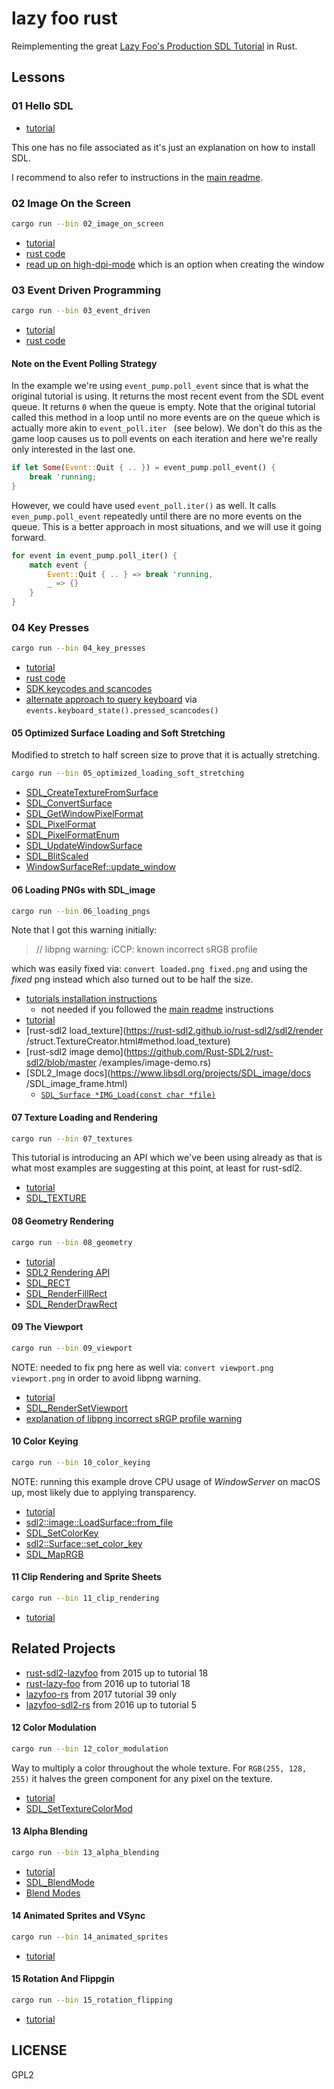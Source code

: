 # lazy foo rust

Reimplementing the great [Lazy Foo's Production SDL
Tutorial](https://lazyfoo.net/tutorials/SDL/) in Rust.

## Lessons

### 01 Hello SDL

- [tutorial](https://lazyfoo.net/tutorials/SDL/01_hello_SDL/index.php)

This one has no file associated as it's just an explanation on how to install SDL.

I recommend to also refer to instructions in the [main readme](../README.md).

### 02 Image On the Screen

```sh
cargo run --bin 02_image_on_screen
```

- [tutorial](https://lazyfoo.net/tutorials/SDL/02_getting_an_image_on_the_screen/index.php)
- [rust code](./src/02_image_on_screen.rs)
- [read up on high-dpi-mode](https://nlguillemot.wordpress.com/2016/12/11/high-dpi-rendering/) which is an option when creating the window

### 03 Event Driven Programming

```sh
cargo run --bin 03_event_driven
```

- [tutorial](http://lazyfoo.net/tutorials/SDL/03_event_driven_programming/index.php)
- [rust code](./src/03_event_driven.rs)

#### Note on the Event Polling Strategy

In the example we're using `event_pump.poll_event` since that is what the
 original tutorial is using. It returns the most recent event from the SDL event
  queue.
 It returns `0` when the queue is empty.
 Note that the original tutorial called this method in a loop until no more
  events are on the queue which is actually more akin to `event_poll.iter
  ` (see below). We don't do this as the game loop causes us to
   poll events on each iteration and here we're really only interested in the
    last one.

```rust
if let Some(Event::Quit { .. }) = event_pump.poll_event() {
    break 'running;
}
```

However, we could have used `event_poll.iter()` as well. It calls
 `even_pump.poll_event` repeatedly until there are no more events on the queue. This is a better
 approach in most situations, and we will use it going forward.

```rust
for event in event_pump.poll_iter() {
    match event {
        Event::Quit { .. } => break 'running,
        _ => {}
    }
}
```

### 04 Key Presses

```sh
cargo run --bin 04_key_presses
```

- [tutorial](http://lazyfoo.net/tutorials/SDL/04_key_presses/index.php)
- [rust code](./src/04_key_presses.rs)
- [SDK keycodes and scancodes](https://wiki.libsdl.org/SDL_Keycode)
- [alternate approach to query
  keyboard](https://github.com/Rust-SDL2/rust-sdl2/blob/master/examples/keyboard-state.rs) via
  `events.keyboard_state().pressed_scancodes()`

#### 05 Optimized Surface Loading and Soft Stretching

Modified to stretch to half screen size to prove that it is actually stretching.

```sh
cargo run --bin 05_optimized_loading_soft_stretching
```

 - [SDL_CreateTextureFromSurface](https://wiki.libsdl.org/SDL_CreateTextureFromSurface)
 - [SDL_ConvertSurface](https://wiki.libsdl.org/SDL_ConvertSurface)
 - [SDL_GetWindowPixelFormat](https://wiki.libsdl.org/SDL_GetWindowPixelFormat)
 - [SDL_PixelFormat](https://wiki.libsdl.org/SDL_PixelFormat)
 - [SDL_PixelFormatEnum](https://wiki.libsdl.org/SDL_PixelFormatEnum)
 - [SDL_UpdateWindowSurface](https://wiki.libsdl.org/SDL_UpdateWindowSurface)
 - [SDL_BlitScaled](https://wiki.libsdl.org/SDL_BlitScaled)
 - [WindowSurfaceRef::update_window](https://rust-sdl2.github.io/rust-sdl2/sdl2/video/struct.WindowSurfaceRef.html#method.update_window)

#### 06 Loading PNGs with SDL_image

```sh
cargo run --bin 06_loading_pngs
```

Note that I got this warning initially:
> // libpng warning: iCCP: known incorrect sRGB profile

which was easily fixed via: `convert loaded.png fixed.png` and using the
 _fixed_ png instead which also turned out to be half the size.

- [tutorials installation
  instructions](http://lazyfoo.net/tutorials/SDL/06_extension_libraries_and_loading_other_image_formats/index.php)
  - not needed if you followed the [main readme](../README.md) instructions
- [tutorial](http://lazyfoo.net/tutorials/SDL/06_extension_libraries_and_loading_other_image_formats/index2.php)
- [rust-sdl2 load_texture](https://rust-sdl2.github.io/rust-sdl2/sdl2/render
/struct.TextureCreator.html#method.load_texture)
- [rust-sdl2 image demo](https://github.com/Rust-SDL2/rust-sdl2/blob/master
/examples/image-demo.rs)
- [SDL2_Image docs](https://www.libsdl.org/projects/SDL_image/docs
/SDL_image_frame.html)
  - [`SDL_Surface *IMG_Load(const char *file)`](https://www.libsdl.org/projects/SDL_image/docs/SDL_image_frame.html)

#### 07 Texture Loading and Rendering

```sh
cargo run --bin 07_textures
```

This tutorial is introducing an API which we've been using already as that is what most
examples are suggesting at this point, at least for rust-sdl2.

- [tutorial](http://lazyfoo.net/tutorials/SDL/07_texture_loading_and_rendering/index.php)
- [SDL_TEXTURE](https://wiki.libsdl.org/SDL_Texture)

#### 08 Geometry Rendering

```sh
cargo run --bin 08_geometry
```

- [tutorial](http://lazyfoo.net/tutorials/SDL/08_geometry_rendering/index.php)
- [SDL2 Rendering API](https://wiki.libsdl.org/CategoryRender)
- [SDL_RECT](https://wiki.libsdl.org/SDL_Rect)
- [SDL_RenderFillRect](https://wiki.libsdl.org/SDL_RenderFillRect)
- [SDL_RenderDrawRect](https://wiki.libsdl.org/SDL_RenderDrawRect)

#### 09 The Viewport

```sh
cargo run --bin 09_viewport
```

NOTE: needed to fix png here as well via: `convert viewport.png viewport.png` in order to avoid
libpng warning.

- [tutorial](http://lazyfoo.net/tutorials/SDL/09_the_viewport/index.php)
- [SDL_RenderSetViewport](https://wiki.libsdl.org/SDL_RenderSetViewport)
- [explanation of libpng incorrect sRGP profile warning](https://stackoverflow.com/a/22747902)

#### 10 Color Keying

```sh
cargo run --bin 10_color_keying
```

NOTE: running this example drove CPU usage of _WindowServer_ on macOS up, most likely due to
applying transparency.

- [tutorial](http://lazyfoo.net/tutorials/SDL/10_color_keying/index.php)
- [sdl2::image::LoadSurface::from_file](http://rust-sdl2.github.io/rust-sdl2/sdl2/image/trait.LoadSurface.html#tymethod.from_file)
- [SDL_SetColorKey](https://wiki.libsdl.org/SDL_SetColorKey)
- [sdl2::Surface::set_color_key](https://docs.rs/sdl2/0.34.2/sdl2/surface/struct.SurfaceRef.html#method.set_color_key)
- [SDL_MapRGB](https://wiki.libsdl.org/SDL_MapRGB)

#### 11 Clip Rendering and Sprite Sheets

```sh
cargo run --bin 11_clip_rendering
```

- [tutorial](http://lazyfoo.net/tutorials/SDL/11_clip_rendering_and_sprite_sheets/index.php)

## Related Projects

- [rust-sdl2-lazyfoo](https://github.com/bombless/rust-sdl2-lazyfoo) from 2015 up to tutorial 18
- [rust-lazy-foo](https://github.com/ysgard/rust-lazy-foo) from 2016 up to tutorial 18
- [lazyfoo-rs](https://github.com/dagit/lazyfoo-rs) from 2017 tutorial 39 only
- [lazyfoo-sdl2-rs](https://github.com/mikeyhc/lazyfoo-sdl2-rs) from 2016 up to tutorial 5

#### 12 Color Modulation

```sh
cargo run --bin 12_color_modulation
```

Way to multiply a color throughout the whole texture.
For `RGB(255, 128, 255)` it halves the green component for any pixel on the texture.

- [tutorial](http://lazyfoo.net/tutorials/SDL/12_color_modulation/index.php)
- [SDL_SetTextureColorMod](https://wiki.libsdl.org/SDL_SetTextureColorMod)

#### 13 Alpha Blending

```sh
cargo run --bin 13_alpha_blending
```

- [tutorial](http://lazyfoo.net/tutorials/SDL/13_alpha_blending/index.php)
- [SDL_BlendMode](https://wiki.libsdl.org/SDL_BlendMode)
- [Blend Modes](https://en.wikipedia.org/wiki/Blend_modes)

#### 14 Animated Sprites and VSync

```sh
cargo run --bin 14_animated_sprites
```

- [tutorial](http://lazyfoo.net/tutorials/SDL/14_animated_sprites_and_vsync/index.php)

#### 15 Rotation And Flippgin

```sh
cargo run --bin 15_rotation_flipping
```

- [tutorial](http://lazyfoo.net/tutorials/SDL/15_rotation_and_flipping/index.php)

## LICENSE

GPL2
